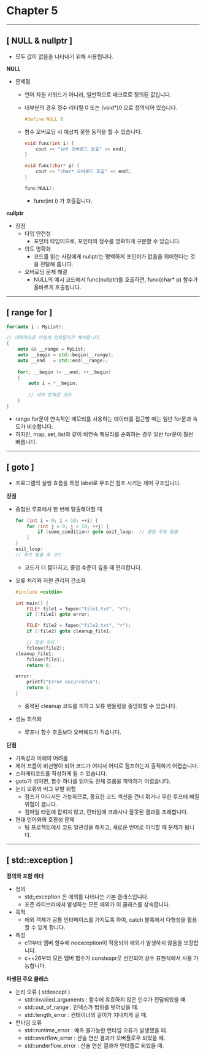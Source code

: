 # Chapter 5

---

## [ NULL & nullptr ]

- 모두 값이 없음을 나타내기 위해 사용됩니다.

**NULL**

- 문제점
    - 언어 차원 키워드가 아니라, 일반적으로 매크로로 정의된 값입니다.
    - 대부분의 경우 정수 리터럴 0 또는 (void*)0 으로 정의되어 있습니다.
        
        ```cpp
        #define NULL 0
        ```
        
    - 함수 오버로딩 시 예상치 못한 동작을 할 수 있습니다.
        
        ```cpp
        void func(int i) {
        	cout << "int 오버로드 호출" << endl;
        }
        
        void func(char* p) {
        	cout << "char* 오버로드 호출" << endl;
        }
        
        func(NULL);
        ```
        
        - func(int i) 가 호출됩니다.

**nullptr**

- 장점
    - 타입 안전성
        - 포인터 타입이므로, 포인터와 정수를 명확하게 구분할 수 있습니다.
    - 의도 명확화
        - 코드를 읽는 사람에게 nullptr는 명백하게 포인터가 없음을 의미한다는 것을 전달해 줍니다.
    - 오버로딩 문제 해결
        - NULL의 예시 코드에서 func(nullptr)를 호출하면, func(char* p) 함수가 올바르게 호출됩니다.

---

## [ range for ]

```cpp
for(auto i : MyList);

// 대략적으로 이렇게 컴파일러가 해석합니다.
{
	auto && __range = MyList;
	auto __begin = std::begin(__range);
	auto __end   = std::end(__range);
	
	for(; __begin != __end; ++__begin)
	{
		auto i = *__begin;
		
		// 내부 반복문 코드
	}
}
```

- range for문이 연속적인 메모리를 사용하는 데이터를 접근할 때는 일반 for문과 속도가 비슷합니다.
- 하지만, map, set, list와 같이 비연속 메모리를 순회하는 경우 일반 for문이 훨씬 빠릅니다.

---

## [ goto ]

- 프로그램의 실행 흐름을 특정 label로 무조건 점프 시키는 제어 구조입니다.

**장점**

- 중첩된 루프에서 한 번에 탈출해야할 때
    
    ```cpp
    for (int i = 0; i < 10; ++i) {
        for (int j = 0; j < 10; ++j) {
            if (some_condition) goto exit_loop;  // 중첩 루프 탈출
        }
    }
    exit_loop:
    // 루프 탈출 후 코드
    ```
    
    - 코드가 더 짧아지고, 중첩 수준이 깊을 때 편리합니다.
- 오류 처리와 자원 관리의 간소화
    
    ```cpp
    #include <cstdio>
    
    int main() {
        FILE* file1 = fopen("file1.txt", "r");
        if (!file1) goto error;
    
        FILE* file2 = fopen("file2.txt", "r");
        if (!file2) goto cleanup_file1;
    
        // 정상 처리
        fclose(file2);
    cleanup_file1:
        fclose(file1);
        return 0;
    
    error:
        printf("Error occurred\n");
        return 1;
    }
    ```
    
    - 중복된 cleanup 코드를 피하고 오류 핸들링을 중앙화할 수 있습니다.
- 성능 최적화
    - 루프나 함수 호출보다 오버헤드가 적습니다.

**단점**

- 가독성과 이해의 어려움
- 제어 프름이 비선형이 되어 코드가 어디서 어디로 점프하는지 출적하기 어렵습니다.
- 스파게티코드를 작성하게 될 수 있습니다.
- goto가 섞이면, 함수 하나를 읽어도 전체 흐름을 파악하기 어렵습니다.
- 논리 오류와 버그 유발 위험
    - 점프가 어디서든 가능하므로, 중요한 코드 섹션을 건너 뛰거나 무한 루프에 빠질 위험이 큽니다.
    - 컴파일 타임에 잡히지 않고, 런타임에 크래시나 잘못된 결과를 초래합니다.
- 현대 언어와의 호환성 문제
    - 팀 프로젝트에서 코드 일관성을 해치고, 새로운 언어로 이식할 때 문제가 됩니다.

---

## [ std::exception ]

**정의와 포함 헤더**

- 정의
    - std;;exception 은 에외를 나태나는 기본 클래스입니다.
    - 표준 라이브러에서 발생하는 모든 에외가 이 클래스를 상속합니다.
- 목적
    - 에외 객체가 공통 인터페이스를 가지도록 하여, catch 블록에서 다형성을 활용할 수 있게 합니다.
- 특징
    - c11부터 멤버 함수에 noexception이 적용되어 에외가 발생하지 않음을 보장합니다.
    - c++26부터 모든 멤버 함수가 constexpr로 선언되어 상수 표현식에서 사용 가능합니다.

**파생된 주요 클래스**

- 논리 오류 ( stdexcept )
    - std::invalied_arguments : 함수에 유효하지 않은 인수가 전달되었을 때.
    - std::out_of_range : 인덱스가 범위를 벗어났을 때.
    - std::length_error : 컨테이너의 길이가 지나치게 길 때.
- 런타임 오류
    - std::runtime_error : 예측 불가능한 런타임 오류가 발생했을 때.
    - std::overflow_error : 산술 연산 결과가 오버플로우 되었을 때.
    - std::underflow_error : 산술 연산 결과가 언더플로 되었을 때.